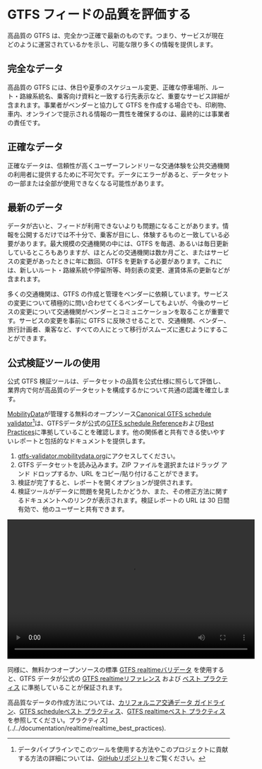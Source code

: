 # GTFS フィードの品質を評価する

高品質の GTFS は、完全かつ正確で最新のものです。つまり、サービスが現在どのように運営されているかを示し、可能な限り多くの情報を提供します。

## 完全なデータ

高品質の GTFS には、休日や夏季のスケジュール変更、正確な停車場所、ルート・路線系統名、乗客向け資料と一致する行先表示など、重要なサービス詳細が含まれます。事業者がベンダーと協力して GTFS を作成する場合でも、印刷物、車内、オンラインで提示される情報の一貫性を確保するのは、最終的には事業者の責任です。

## 正確なデータ

正確なデータは、信頼性が高くユーザーフレンドリーな交通体験を公共交通機関の利用者に提供するために不可欠です。データにエラーがあると、データセットの一部または全部が使用できなくなる可能性があります。

## 最新のデータ

データが古いと、フィードが利用できないよりも問題になることがあります。情報を公開するだけでは不十分で、乗客が目にし、体験するものと一致している必要があります。最大規模の交通機関の中には、GTFS を毎週、あるいは毎日更新しているところもありますが、ほとんどの交通機関は数か月ごと、またはサービスの変更があったときに年に数回、GTFS を更新する必要があります。これには、新しいルート・路線系統や停留所等、時刻表の変更、運賃体系の更新などが含まれます。

多くの交通機関は、GTFS の作成と管理をベンダーに依頼しています。サービスの変更について積極的に問い合わせてくるベンダーしてもよいが、今後のサービスの変更について交通機関がベンダーとコミュニケーションを取ることが重要です。サービスの変更を事前に GTFS に反映させることで、交通機関、ベンダー、旅行計画者、乗客など、すべての人にとって移行がスムーズに進むようにすることができます。

## 公式検証ツールの使用 

公式 GTFS 検証ツールは、データセットの品質を公式仕様に照らして評価し、業界内で何が高品質のデータセットを構成するかについて共通の認識を確立します。 

[MobilityData](https://mobilitydata.org/)が管理する無料のオープンソース[Canonical GTFS schedule validator](https://gtfs-validator.mobilitydata.org/)[^1]は、GTFSデータが公式の[GTFS schedule Reference](../../documentation/schedule/reference/)および[Best Practices](../../documentation/schedule/schedule_best_practices)に準拠していることを確認します。他の関係者と共有できる使いやすいレポートと包括的なドキュメントを提供します。

<div class="usage"> 
   <div class="usage-list"> 
      <ol> 
            <li><a href="https://gtfs-validator.mobilitydata.org/">gtfs-validator.mobilitydata.org</a>にアクセスしてください。</li> 
            <li>GTFS データセットを読み込みます。ZIP ファイルを選択またはドラッグ アンド ドロップするか、URL をコピー/貼り付けることができます。</li> 
            <li>検証が完了すると、レポートを開くオプションが提供されます。</li> 
            <li>検証ツールがデータに問題を発見したかどうか、また、その修正方法に関するドキュメントへのリンクが表示されます。検証レポートの URL は 30 日間有効で、他のユーザーと共有できます。</li> 
      </ol> 
   </div> 
   <div class="usage-video"> 
      <video class="center" width="560" height="315" controls> 
            <source src="../../assets/validator_demo_large.mp4" type="video/mp4"> 
      </video> 
   </div> 
</div> 

同様に、無料かつオープンソースの標準 [GTFS realtimeバリデータ](https://github.com/MobilityData/gtfs-realtime-validator) を使用すると、GTFS データが公式の [GTFS realtimeリファレンス](../../documentation/realtime/reference/) および [ベスト プラクティス](../../documentation/realtime/realtime_best_practices) に準拠していることが保証されます。

高品質なデータの作成方法については、[カリフォルニア交通データ ガイドライン](https://dot.ca.gov/cal-itp/california-transit-data-guidelines)、[GTFS scheduleベスト プラクティス](../../documentation/schedule/schedule_best_practices)、[GTFS realtimeベスト プラクティス](https://dot.ca.gov/cal-itp/california-transit-data-guidelines) を参照してください。プラクティス](../../documentation/realtime/realtime_best_practices).

[^1]: データパイプラインでこのツールを使用する方法やこのプロジェクトに貢献する方法の詳細については、[GitHubリポジトリ](https://github.com/MobilityData/gtfs-validator)をご覧ください。